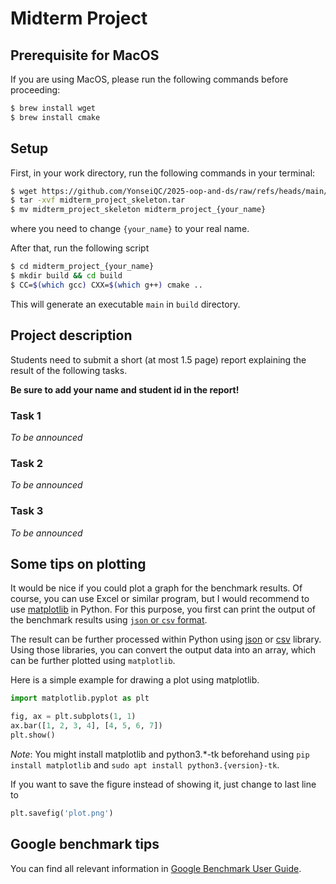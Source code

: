 # Midterm Project

## Prerequisite for MacOS
If you are using MacOS, please run the following commands before proceeding:
```bash
$ brew install wget
$ brew install cmake
```

## Setup
First, in your work directory, run the following commands in your terminal:
```bash
$ wget https://github.com/YonseiQC/2025-oop-and-ds/raw/refs/heads/main/week8/midterm_project_skeleton.tar
$ tar -xvf midterm_project_skeleton.tar
$ mv midterm_project_skeleton midterm_project_{your_name}
```
where you need to change `{your_name}` to your real name.

After that, run the following script
```bash
$ cd midterm_project_{your_name}
$ mkdir build && cd build
$ CC=$(which gcc) CXX=$(which g++) cmake ..
```

This will generate an executable `main` in `build` directory.


## Project description

Students need to submit a short (at most 1.5 page) report explaining the result of the following tasks.

**Be sure to add your name and student id in the report!**

### Task 1

_To be announced_

### Task 2

_To be announced_

### Task 3

_To be announced_


## Some tips on plotting

It would be nice if you could plot a graph for the benchmark results. Of course, you can use Excel or similar program, but I would recommend to use [matplotlib](https://matplotlib.org/) in Python.
For this purpose, you first can print the output of the benchmark results using [`json` or `csv` format](https://github.com/google/benchmark/blob/main/docs/user_guide.md#output-formats).

The result can be further processed within Python using [json](https://docs.python.org/3/library/json.html) or [csv](https://docs.python.org/3/library/csv.html) library.
Using those libraries, you can convert the output data into an array, which can be further plotted using `matplotlib`.

Here is a simple example for drawing a plot using matplotlib.
```python
import matplotlib.pyplot as plt

fig, ax = plt.subplots(1, 1)
ax.bar([1, 2, 3, 4], [4, 5, 6, 7])
plt.show()
```

_Note_: You might install matplotlib and python3.*-tk beforehand using `pip install matplotlib` and `sudo apt install python3.{version}-tk`.

If you want to save the figure instead of showing it, just change to last line to
```python
plt.savefig('plot.png')
```

## Google benchmark tips
You can find all relevant information in [Google Benchmark User Guide](https://github.com/google/benchmark/blob/main/docs/user_guide.md).
